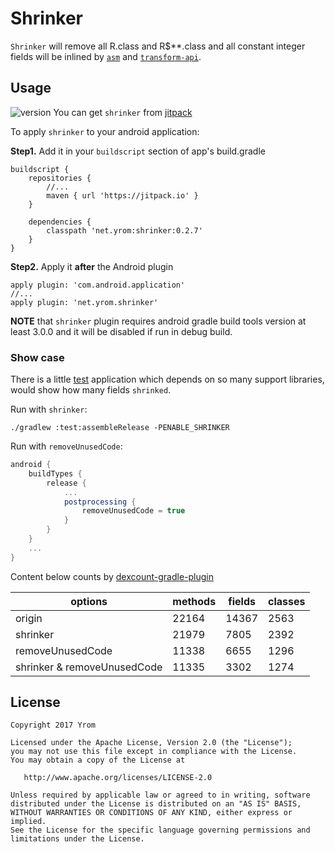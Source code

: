 # Shrinker

`Shrinker` will remove all R.class and R\$\*\*.class  and all constant integer fields will be inlined by [`asm`](http://asm.ow2.org/) and [`transform-api`](http://tools.android.com/tech-docs/new-build-system/transform-api). 

## Usage 

![version](https://jitpack.io/v/net.yrom/shrinker.svg?style=flat-square) You can get `shrinker` from [jitpack](https://jitpack.io)

To apply `shrinker` to your android application:

**Step1.** Add it in your `buildscript` section of app's build.gradle
```
buildscript {
    repositories {
        //...
        maven { url 'https://jitpack.io' }
    }

    dependencies {
        classpath 'net.yrom:shrinker:0.2.7'
    }
}
```

**Step2.** Apply it **after** the Android plugin
```
apply plugin: 'com.android.application'
//...
apply plugin: 'net.yrom.shrinker'
```

**NOTE** that `shrinker` plugin requires android gradle build tools version at least 3.0.0 and it will be disabled if run in debug build.

### Show case
There is a little [test](tree/master/test) application which depends on so many support libraries, would show how many fields `shrinked`. 

Run with `shrinker`:
```
./gradlew :test:assembleRelease -PENABLE_SHRINKER
```

Run with `removeUnusedCode`: 
```groovy
android {
    buildTypes {
        release {
            ...
            postprocessing {
                removeUnusedCode = true
            }
        }
    }
    ...
}
```

Content below counts by [dexcount-gradle-plugin](https://github.com/KeepSafe/dexcount-gradle-plugin)

| options                     | methods | fields | classes |
| --------------------------- | ------- | ------ | ------- |
| origin                      | 22164   | 14367  | 2563    |
| shrinker                    | 21979   | 7805   | 2392    |
| removeUnusedCode            | 11338   | 6655   | 1296    |
| shrinker & removeUnusedCode | 11335   | 3302   | 1274    |

## License

```
Copyright 2017 Yrom

Licensed under the Apache License, Version 2.0 (the "License");
you may not use this file except in compliance with the License.
You may obtain a copy of the License at

   http://www.apache.org/licenses/LICENSE-2.0

Unless required by applicable law or agreed to in writing, software
distributed under the License is distributed on an "AS IS" BASIS,
WITHOUT WARRANTIES OR CONDITIONS OF ANY KIND, either express or implied.
See the License for the specific language governing permissions and
limitations under the License.
```